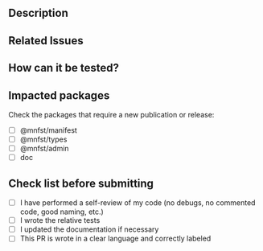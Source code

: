 ## Description

## Related Issues

## How can it be tested?

## Impacted packages

Check the packages that require a new publication or release:

- [ ] @mnfst/manifest
- [ ] @mnfst/types
- [ ] @mnfst/admin
- [ ] doc

## Check list before submitting

- [ ] I have performed a self-review of my code (no debugs, no commented code, good naming, etc.)
- [ ] I wrote the relative tests
- [ ] I updated the documentation if necessary
- [ ] This PR is wrote in a clear language and correctly labeled
